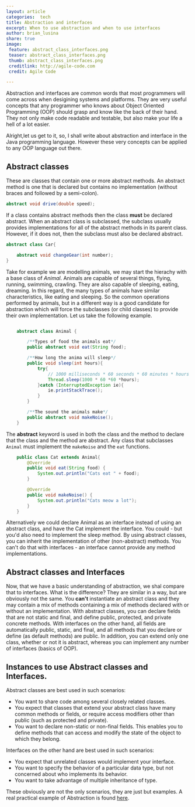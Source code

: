 ```yaml
---
layout: article
categories:  tech
title: Abstraction and interfaces
excerpt: When to use abstraction and when to use interfaces
author: brian_lusina
share: true
image:
 feature: abstract_class_interfaces.png
 teaser: abstract_class_interfaces.png
 thumb: abstract_class_interfaces.png
 creditlink: http://agile-code.com
 credit: Agile Code

---
```


Abstraction and interfaces are common words that most programmers will come across when desigining systems and platforms. They are very useful concepts that any programmer who knows about Object Oriented Programming (OOP) should grasp and know like the back of their hand. They not only make code readable and testable, but also make your life a hell of a lot easier.

Alright,let us get to it, so, I shall write about abstraction and interface in the Java programming language. However these very concepts can be applied to any OOP language out there.

## Abstract classes

These are classes that contain one or more abstract methods. An abstract method is one that is declared but contains no implementation (without braces and followed by a semi-colon).

``` java
abstract void drive(double speed);
```

If a class contains abstract methods then the class **must** be declared abstract. When an abstract class is subclassed, the subclass usually provides implementations for all of the abstract methods in its parent class. However, if it does not, then the subclass must also be declared abstract.

``` java
abstract class Car{

	abstract void changeGear(int number);
}
```

Take for example we are modelling animals, we may start the hierachy with a base class of *Animal*. Animals are capable of several things, flying, running, swimming, crawling. They are also capable of sleeping, eating, dreaming. In this regard, the many types of animals have similar characteristics, like eating and sleeping. So the common operations performed by animals, but in a different way is a good candidate for abstraction which will force the subclasses (or child classes) to provide their own implementation. Let us take the following example.

``` java

	abstract class Animal {

        /**Types of food the animals eat*/
        public abstract void eat(String food);

        /**How long the anima will sleep*/
        public void sleep(int hours){
            try{
                // 1000 milliseconds * 60 seconds * 60 minutes * hours
                Thread.sleep(1000 * 60 *60 *hours);
            }catch (InterruptedException ie){
                ie.printStackTrace();
            }
        }

        /**The sound the animals make*/
        public abstract void makeNoise();
    }
```

The **abstract** keyword is used in both the class and the method to declare that the class and the method are abstract. Any class that subclasses `Animal` must implement the `makeNoise` and the `eat` functions.

``` java
	public class Cat extends Animal{
    	@Override
        public void eat(String food) {
            System.out.println("Cats eat " + food);
        }

        @Override
        public void makeNoise() {
            System.out.println("Cats meow a lot");
        }
	}
```

Alternatively we could declare Animal as an interface instead of using an abstract class, and have the Cat implement the interface. You could - but you'd also need to implement the sleep method. By using abstract classes, you can inherit the implementation of other (non-abstract) methods. You can't do that with interfaces - an interface cannot provide any method implementations.

## Abstract classes and Interfaces

Now, that we have a basic understanding of abstraction, we shal compare that to interfaces. What is the difference? They are similar in a way, but are obviously not the same. You **can't** instantiate an abstract class and they may contain a mix of methods containing a mix of methods declared with or without an implementation. With abstract classes, you can declare fields that are not static and final, and define public, protected, and private concrete methods. With interfaces on the other hand, all fields are automatically public, static, and final, and all methods that you declare or define (as default methods) are public. In addition, you can extend only one class, whether or not it is abstract, whereas you can implement any number of interfaces (basics of OOP).

## Instances to use Abstract classes and Interfaces.

Abstract classes are best used in such scenarios:
+ You want to share code among several closely related classes.
+ You expect that classes that extend your abstract class have many common methods or fields, or require access modifiers other than public (such as protected and private).
+ You want to declare non-static or non-final fields. This enables you to define methods that can access and modify the state of the object to which they belong.

Interfaces on the other hand are best used in such scenarios:
+ You expect that unrelated classes would implement your interface.
+ You want to specify the behavior of a particular data type, but not concerned about who implements its behavior.
+ You want to take advantage of multiple inheritance of type.

These obviously are not the only scenarios, they are just but examples. A real practical example of Abstraction is found [here](https://github.com/BrianLusina/Java-Playground/tree/master/AbstractionInterfaces/MotorVehicles).



